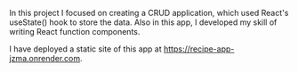 In this project I focused on creating a CRUD application, which used React's useState() hook to store the data. Also in this app, I developed my skill of writing React function components.

I have deployed a static site of this app at https://recipe-app-jzma.onrender.com. 
